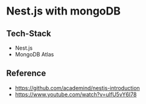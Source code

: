 # Nest.js with mongoDB

## Tech-Stack
* Nest.js
* MongoDB Atlas

## Reference
* https://github.com/academind/nestjs-introduction
* https://www.youtube.com/watch?v=ulfU5vY6I78